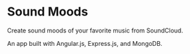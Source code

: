 # Sound Moods

Create sound moods of your favorite music from SoundCloud.

An app built with Angular.js, Express.js, and MongoDB.